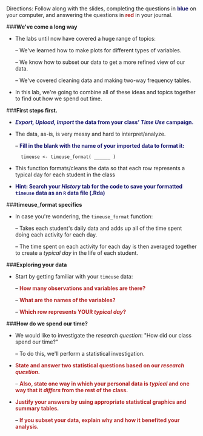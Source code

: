 ###
Directions: Follow along with the slides, completing the questions in <span style="color:midnightblue;">**blue**</span> on your computer, and answering the questions in <span style="color:firebrick;">**red**</span> in your journal.

###**We've come a long way**

* The labs until now have covered a huge range of topics:

    – We've learned how to make plots for different types of variables.

    – We know how to subset our data to get a more refined view of our data.

    – We've covered cleaning data and making two-way frequency tables.

* In this lab, we're going to combine all of these ideas and topics together to find out how we spend out time.

###**First steps first.**

* <span style="color:midnightblue;">***Export, Upload, Import*  the data from your class’ *Time Use* campaign.**</span>

* The data, as-is, is very messy and hard to interpret/analyze.

    – <span style="color:midnightblue;">**Fill in the blank with the name of your imported data to format it:**</span>

        timeuse <- timeuse_format( ______ )

* This function formats/cleans the data so that each row represents a typical day for each student in the class

* <span style="color:midnightblue;">**Hint: Search your *History* tab for the code to save your formatted ```timeuse``` data as an ```R``` data file (.Rda)**</span>

###**timeuse_format specifics**

* In case you're wondering, the ```timeuse_format``` function:

    – Takes each student's daily data and adds up all of the time spent doing each activity for each day.

    – The time spent on each activity for each day is then averaged together to create a *typical day* in the life of each student.

###**Exploring your data**

* Start by getting familiar with your ```timeuse``` data:

    – <span style="color:firebrick;">**How many observations and variables are there?**</span>

    – <span style="color:firebrick;">**What are the names of the variables?**</span>

    – <span style="color:firebrick;">**Which row represents YOUR *typical day*?**</span>

###**How do we spend our time?**

* We would like to investigate the *research question*: "How did our class spend our time?"

    – To do this, we'll perform a statistical investigation.

* <span style="color:firebrick;">**State and answer two statistical questions based on our *research question*.**</span>

    – <span style="color:firebrick;">**Also, state one way in which your personal data is *typical* and one way that it *differs* from the rest of the class.**</span>

* <span style="color:firebrick;">**Justify your answers by using appropriate statistical graphics and summary tables.**</span>

    – <span style="color:firebrick;">**If you subset your data, explain why and how it benefited your analysis.**</span>
